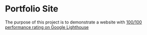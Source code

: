 # Portfolio Site
The purpose of this project is to demonstrate a website with [100/100 performance rating on Google Lighthouse](https://developers.google.com/speed/pagespeed/insights/?url=https%3A%2F%2Fcsarko.sh%2F)
